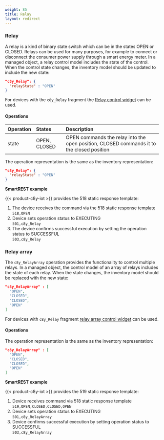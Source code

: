 ```yaml
---
weight: 85
title: Relay
layout: redirect
---
```


### Relay

A relay is a kind of binary state switch which can be in the states OPEN or CLOSED. Relays can be used for many purposes, for example to connect or disconnect the consumer power supply through a smart energy meter.
In a managed object, a relay control model includes the state of the control. When the control state changes, the inventory model should be updated to include the new state:

```json
"c8y_Relay": {
  "relayState" : "OPEN"
}
```

For devices with the `c8y_Relay` fragment the [Relay control widget](/users-guide/cockpit#relay-control) can be used.

#### Operations

|Operation|States|Description|
|:--------|:-----|:----------|
|state|OPEN, CLOSED|OPEN commands the relay into the open position, CLOSED commands it to the closed position|

The operation representation is the same as the inventory representation:

```json
"c8y_Relay": {
  "relayState" : "OPEN"
}
```

**SmartREST example**

{{< product-c8y-iot >}} provides the 518 static response template:

1. The device receives the command via the 518 static response template<br>
   `518,OPEN`
2. Device sets operation status to EXECUTING <br>
   `501,c8y_Relay`
3. The device confirms successful execution by setting the operation status to SUCCESSFUL<br>
   `503,c8y_Relay`

### Relay array

The `c8y_RelayArray` operation provides the functionality to control multiple relays.
In a managed object, the control model of an array of relays includes the state of each relay. When the state changes, the inventory model should be replaced with the new state:

```json
"c8y_RelayArray" : [
  "OPEN",
  "CLOSED",
  "CLOSED",
  "OPEN"
]
```

For devices with `c8y_Relay` fragment [relay array control widget](/users-guide/cockpit#relay-array-control) can be used.

#### Operations

The operation representation is the same as the inventory representation:

```json
"c8y_RelayArray" : [
  "OPEN",
  "CLOSED",
  "CLOSED",
  "OPEN"
]
```

**SmartREST example**

{{< product-c8y-iot >}} provides the 519 static response template:

1. Device receives command via 518 static response template <br>
   `519,OPEN,CLOSED,CLOSED,OPEN`
2. Device sets operation status to EXECUTING <br>
   `501,c8y_RelayArray`
3. Device confirms successful execution by setting operation status to SUCCESSFUL <br>
   `503,c8y_RelayArray`
